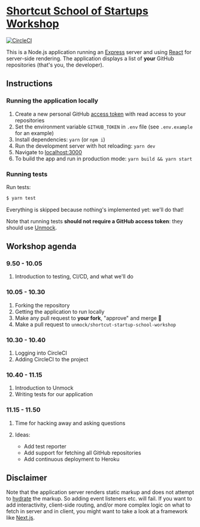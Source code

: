 # [Shortcut School of Startups Workshop](https://unmock.github.io/shortcut-startup-school-workshop/#/title)

[![CircleCI](https://circleci.com/gh/unmock/shortcut-startup-school-workshop.svg?style=svg)](https://circleci.com/gh/unmock/shortcut-startup-school-workshop)

This is a Node.js application running an [Express](https://expressjs.com/) server and using [React](https://reactjs.org/) for server-side rendering. The application displays a list of **your** GitHub repositories (that's you, the developer).

## Instructions

### Running the application locally

1. Create a new personal GitHub [access token](https://github.com/settings/tokens) with read access to your repositories
1. Set the environment variable `GITHUB_TOKEN` in `.env` file (see `.env.example` for an example)
1. Install dependencies: `yarn` (or `npm i`)
1. Run the development server with hot reloading: `yarn dev`
1. Navigate to [localhost:3000](http://localhost:3000)
1. To build the app and run in production mode: `yarn build && yarn start`

### Running tests

Run tests:

```bash
$ yarn test
```

Everything is skipped because nothing's implemented yet: we'll do that!

Note that running tests **should not require a GitHub access token**: they should use [Unmock](https://unmock.io).

## Workshop agenda

### 9.50 - 10.05

1. Introduction to testing, CI/CD, and what we'll do

### 10.05 - 10.30

1. Forking the repository
1. Getting the application to run locally
1. Make any pull request to **your fork**, "approve" and merge 🦄
1. Make a pull request to `unmock/shortcut-startup-school-workshop`

### 10.30 - 10.40

1. Logging into CircleCI
1. Adding CircleCI to the project

### 10.40 - 11.15

1. Introduction to Unmock
1. Writing tests for our application

### 11.15 - 11.50

1. Time for hacking away and asking questions
1. Ideas:

   - Add test reporter
   - Add support for fetching all GitHub repositories
   - Add continuous deployment to Heroku

## Disclaimer

Note that the application server renders static markup and does not attempt to [hydrate](https://reactjs.org/docs/react-dom.html#hydrate) the markup. So adding event listeners etc. will fail. If you want to add interactivity, client-side routing, and/or more complex logic on what to fetch in server and in client, you might want to take a look at a framework like [Next.js](https://nextjs.org/).
